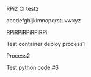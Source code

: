 RPi2 CI test2

abcdefghijklmnopqrstuvwxyz

RPiRPiRPiRPiRPi

Test container deploy process1

Process2

Test python code #6
